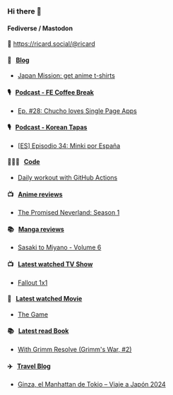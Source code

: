 ### Hi there 👋

#### Fediverse / Mastodon

🐘 https://ricard.social/@ricard

#### 📝 &nbsp;&nbsp;[Blog](https://ricard.blog)

- [Japan Mission: get anime t-shirts](https://ricard.blog/other/japan-mission-get-anime-t-shirts/)

#### 🎙 &nbsp;&nbsp;[Podcast - FE Coffee Break](https://frontendcoffeebreak.transistor.fm/)

- [Ep. #28: Chucho loves Single Page Apps](https://share.transistor.fm/s/ed4f6502)

#### 🎙 &nbsp;&nbsp;[Podcast - Korean Tapas](https://koreantapas.show/)

- [[ES] Episodio 34: Minki por España](https://podcasters.spotify.com/pod/show/korean-tapas/episodes/ES-Episodio-34-Minki-por-Espaa-e2h7iun)

#### 👨🏻‍💻 &nbsp;&nbsp;[Code](https://ricard.dev)

- [Daily workout with GitHub Actions](https://ricard.dev/daily-workout-with-github-actions/)

#### 📺 &nbsp;&nbsp;[Anime reviews](https://anime.ricard.blog)

- [The Promised Neverland: Season 1](https://anime.ricard.blog/reviews/the-promised-neverland-season-1/)

#### 📚 &nbsp;&nbsp;[Manga reviews](https://anime.ricard.blog)

- [Sasaki to Miyano - Volume 6](https://manga.ricard.blog/reviews/sasaki-to-miyano/volume/6/)

#### 📺 &nbsp;&nbsp;[Latest watched TV Show](https://quicoto.github.io/reviews/tv-shows)

- [Fallout 1x1](https://quicoto.github.io/reviews/tv-shows/fallout/1x1)

#### 🍿 &nbsp;&nbsp;[Latest watched Movie](https://quicoto.github.io/reviews/movies/)

- [The Game](https://quicoto.github.io/reviews/movies/the-game/)

#### 📚 &nbsp;&nbsp;[Latest read Book](https://ricard.blog/books/)

- [With Grimm Resolve (Grimm&#39;s War, #2)](https://www.goodreads.com/review/show/6053793038?utm_medium=api&amp;utm_source=rss)

#### ✈️ &nbsp;&nbsp;[Travel Blog](https://www.quicoto.com/)

- [Ginza, el Manhattan de Tokio – Viaje a Japón 2024](https://www.quicoto.com/ginza-el-manhattan-de-tokio-viaje-a-japon-2024/)
